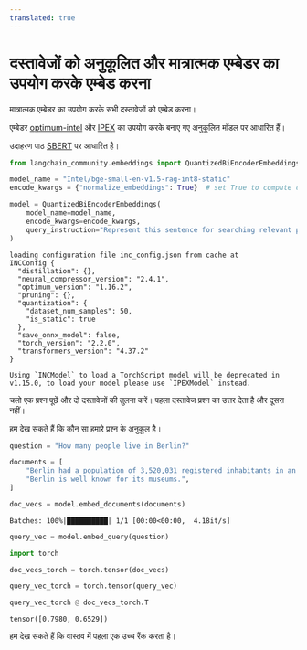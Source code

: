 ```yaml
---
translated: true
---
```


# दस्तावेजों को अनुकूलित और मात्रात्मक एम्बेडर का उपयोग करके एम्बेड करना

मात्रात्मक एम्बेडर का उपयोग करके सभी दस्तावेजों को एम्बेड करना।

एम्बेडर [optimum-intel](https://github.com/huggingface/optimum-intel.git) और [IPEX](https://github.com/intel/intel-extension-for-pytorch) का उपयोग करके बनाए गए अनुकूलित मॉडल पर आधारित हैं।

उदाहरण पाठ [SBERT](https://www.sbert.net/docs/pretrained_cross-encoders.html) पर आधारित है।

```python
from langchain_community.embeddings import QuantizedBiEncoderEmbeddings

model_name = "Intel/bge-small-en-v1.5-rag-int8-static"
encode_kwargs = {"normalize_embeddings": True}  # set True to compute cosine similarity

model = QuantizedBiEncoderEmbeddings(
    model_name=model_name,
    encode_kwargs=encode_kwargs,
    query_instruction="Represent this sentence for searching relevant passages: ",
)
```

```output
loading configuration file inc_config.json from cache at
INCConfig {
  "distillation": {},
  "neural_compressor_version": "2.4.1",
  "optimum_version": "1.16.2",
  "pruning": {},
  "quantization": {
    "dataset_num_samples": 50,
    "is_static": true
  },
  "save_onnx_model": false,
  "torch_version": "2.2.0",
  "transformers_version": "4.37.2"
}

Using `INCModel` to load a TorchScript model will be deprecated in v1.15.0, to load your model please use `IPEXModel` instead.
```

चलो एक प्रश्न पूछें और दो दस्तावेजों की तुलना करें। पहला दस्तावेज प्रश्न का उत्तर देता है और दूसरा नहीं।

हम देख सकते हैं कि कौन सा हमारे प्रश्न के अनुकूल है।

```python
question = "How many people live in Berlin?"
```

```python
documents = [
    "Berlin had a population of 3,520,031 registered inhabitants in an area of 891.82 square kilometers.",
    "Berlin is well known for its museums.",
]
```

```python
doc_vecs = model.embed_documents(documents)
```

```output
Batches: 100%|██████████| 1/1 [00:00<00:00,  4.18it/s]
```

```python
query_vec = model.embed_query(question)
```

```python
import torch
```

```python
doc_vecs_torch = torch.tensor(doc_vecs)
```

```python
query_vec_torch = torch.tensor(query_vec)
```

```python
query_vec_torch @ doc_vecs_torch.T
```

```output
tensor([0.7980, 0.6529])
```

हम देख सकते हैं कि वास्तव में पहला एक उच्च रैंक करता है।
